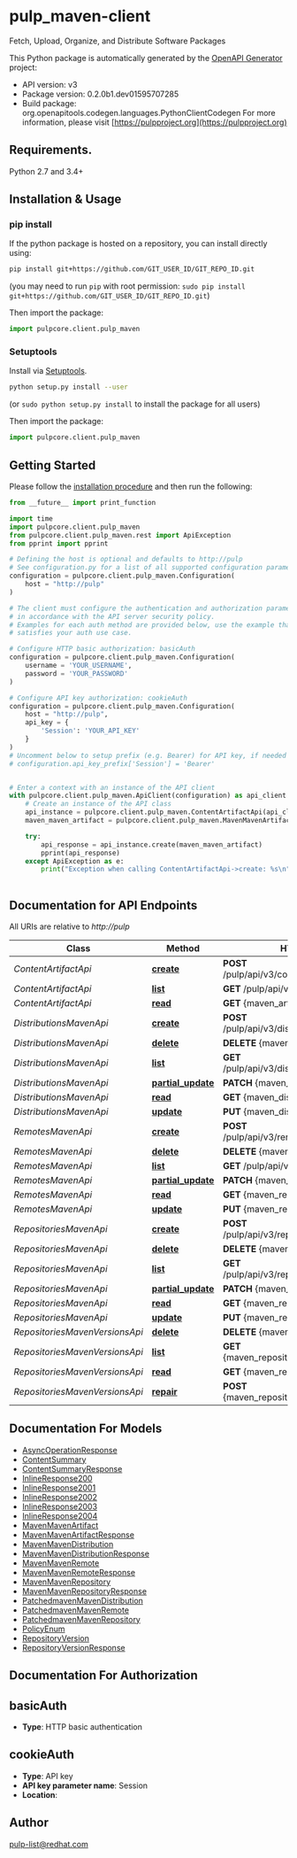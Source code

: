 # pulp_maven-client
Fetch, Upload, Organize, and Distribute Software Packages

This Python package is automatically generated by the [OpenAPI Generator](https://openapi-generator.tech) project:

- API version: v3
- Package version: 0.2.0b1.dev01595707285
- Build package: org.openapitools.codegen.languages.PythonClientCodegen
For more information, please visit [https://pulpproject.org](https://pulpproject.org)

## Requirements.

Python 2.7 and 3.4+

## Installation & Usage
### pip install

If the python package is hosted on a repository, you can install directly using:

```sh
pip install git+https://github.com/GIT_USER_ID/GIT_REPO_ID.git
```
(you may need to run `pip` with root permission: `sudo pip install git+https://github.com/GIT_USER_ID/GIT_REPO_ID.git`)

Then import the package:
```python
import pulpcore.client.pulp_maven
```

### Setuptools

Install via [Setuptools](http://pypi.python.org/pypi/setuptools).

```sh
python setup.py install --user
```
(or `sudo python setup.py install` to install the package for all users)

Then import the package:
```python
import pulpcore.client.pulp_maven
```

## Getting Started

Please follow the [installation procedure](#installation--usage) and then run the following:

```python
from __future__ import print_function

import time
import pulpcore.client.pulp_maven
from pulpcore.client.pulp_maven.rest import ApiException
from pprint import pprint

# Defining the host is optional and defaults to http://pulp
# See configuration.py for a list of all supported configuration parameters.
configuration = pulpcore.client.pulp_maven.Configuration(
    host = "http://pulp"
)

# The client must configure the authentication and authorization parameters
# in accordance with the API server security policy.
# Examples for each auth method are provided below, use the example that
# satisfies your auth use case.

# Configure HTTP basic authorization: basicAuth
configuration = pulpcore.client.pulp_maven.Configuration(
    username = 'YOUR_USERNAME',
    password = 'YOUR_PASSWORD'
)

# Configure API key authorization: cookieAuth
configuration = pulpcore.client.pulp_maven.Configuration(
    host = "http://pulp",
    api_key = {
        'Session': 'YOUR_API_KEY'
    }
)
# Uncomment below to setup prefix (e.g. Bearer) for API key, if needed
# configuration.api_key_prefix['Session'] = 'Bearer'


# Enter a context with an instance of the API client
with pulpcore.client.pulp_maven.ApiClient(configuration) as api_client:
    # Create an instance of the API class
    api_instance = pulpcore.client.pulp_maven.ContentArtifactApi(api_client)
    maven_maven_artifact = pulpcore.client.pulp_maven.MavenMavenArtifact() # MavenMavenArtifact | 

    try:
        api_response = api_instance.create(maven_maven_artifact)
        pprint(api_response)
    except ApiException as e:
        print("Exception when calling ContentArtifactApi->create: %s\n" % e)
    
```

## Documentation for API Endpoints

All URIs are relative to *http://pulp*

Class | Method | HTTP request | Description
------------ | ------------- | ------------- | -------------
*ContentArtifactApi* | [**create**](docs/ContentArtifactApi.md#create) | **POST** /pulp/api/v3/content/maven/artifact/ | 
*ContentArtifactApi* | [**list**](docs/ContentArtifactApi.md#list) | **GET** /pulp/api/v3/content/maven/artifact/ | 
*ContentArtifactApi* | [**read**](docs/ContentArtifactApi.md#read) | **GET** {maven_artifact_href} | 
*DistributionsMavenApi* | [**create**](docs/DistributionsMavenApi.md#create) | **POST** /pulp/api/v3/distributions/maven/maven/ | 
*DistributionsMavenApi* | [**delete**](docs/DistributionsMavenApi.md#delete) | **DELETE** {maven_distribution_href} | 
*DistributionsMavenApi* | [**list**](docs/DistributionsMavenApi.md#list) | **GET** /pulp/api/v3/distributions/maven/maven/ | 
*DistributionsMavenApi* | [**partial_update**](docs/DistributionsMavenApi.md#partial_update) | **PATCH** {maven_distribution_href} | 
*DistributionsMavenApi* | [**read**](docs/DistributionsMavenApi.md#read) | **GET** {maven_distribution_href} | 
*DistributionsMavenApi* | [**update**](docs/DistributionsMavenApi.md#update) | **PUT** {maven_distribution_href} | 
*RemotesMavenApi* | [**create**](docs/RemotesMavenApi.md#create) | **POST** /pulp/api/v3/remotes/maven/maven/ | 
*RemotesMavenApi* | [**delete**](docs/RemotesMavenApi.md#delete) | **DELETE** {maven_remote_href} | 
*RemotesMavenApi* | [**list**](docs/RemotesMavenApi.md#list) | **GET** /pulp/api/v3/remotes/maven/maven/ | 
*RemotesMavenApi* | [**partial_update**](docs/RemotesMavenApi.md#partial_update) | **PATCH** {maven_remote_href} | 
*RemotesMavenApi* | [**read**](docs/RemotesMavenApi.md#read) | **GET** {maven_remote_href} | 
*RemotesMavenApi* | [**update**](docs/RemotesMavenApi.md#update) | **PUT** {maven_remote_href} | 
*RepositoriesMavenApi* | [**create**](docs/RepositoriesMavenApi.md#create) | **POST** /pulp/api/v3/repositories/maven/maven/ | 
*RepositoriesMavenApi* | [**delete**](docs/RepositoriesMavenApi.md#delete) | **DELETE** {maven_repository_href} | 
*RepositoriesMavenApi* | [**list**](docs/RepositoriesMavenApi.md#list) | **GET** /pulp/api/v3/repositories/maven/maven/ | 
*RepositoriesMavenApi* | [**partial_update**](docs/RepositoriesMavenApi.md#partial_update) | **PATCH** {maven_repository_href} | 
*RepositoriesMavenApi* | [**read**](docs/RepositoriesMavenApi.md#read) | **GET** {maven_repository_href} | 
*RepositoriesMavenApi* | [**update**](docs/RepositoriesMavenApi.md#update) | **PUT** {maven_repository_href} | 
*RepositoriesMavenVersionsApi* | [**delete**](docs/RepositoriesMavenVersionsApi.md#delete) | **DELETE** {maven_repository_version_href} | 
*RepositoriesMavenVersionsApi* | [**list**](docs/RepositoriesMavenVersionsApi.md#list) | **GET** {maven_repository_version_href}versions/ | 
*RepositoriesMavenVersionsApi* | [**read**](docs/RepositoriesMavenVersionsApi.md#read) | **GET** {maven_repository_version_href} | 
*RepositoriesMavenVersionsApi* | [**repair**](docs/RepositoriesMavenVersionsApi.md#repair) | **POST** {maven_repository_version_href}repair/ | 


## Documentation For Models

 - [AsyncOperationResponse](docs/AsyncOperationResponse.md)
 - [ContentSummary](docs/ContentSummary.md)
 - [ContentSummaryResponse](docs/ContentSummaryResponse.md)
 - [InlineResponse200](docs/InlineResponse200.md)
 - [InlineResponse2001](docs/InlineResponse2001.md)
 - [InlineResponse2002](docs/InlineResponse2002.md)
 - [InlineResponse2003](docs/InlineResponse2003.md)
 - [InlineResponse2004](docs/InlineResponse2004.md)
 - [MavenMavenArtifact](docs/MavenMavenArtifact.md)
 - [MavenMavenArtifactResponse](docs/MavenMavenArtifactResponse.md)
 - [MavenMavenDistribution](docs/MavenMavenDistribution.md)
 - [MavenMavenDistributionResponse](docs/MavenMavenDistributionResponse.md)
 - [MavenMavenRemote](docs/MavenMavenRemote.md)
 - [MavenMavenRemoteResponse](docs/MavenMavenRemoteResponse.md)
 - [MavenMavenRepository](docs/MavenMavenRepository.md)
 - [MavenMavenRepositoryResponse](docs/MavenMavenRepositoryResponse.md)
 - [PatchedmavenMavenDistribution](docs/PatchedmavenMavenDistribution.md)
 - [PatchedmavenMavenRemote](docs/PatchedmavenMavenRemote.md)
 - [PatchedmavenMavenRepository](docs/PatchedmavenMavenRepository.md)
 - [PolicyEnum](docs/PolicyEnum.md)
 - [RepositoryVersion](docs/RepositoryVersion.md)
 - [RepositoryVersionResponse](docs/RepositoryVersionResponse.md)


## Documentation For Authorization


## basicAuth

- **Type**: HTTP basic authentication


## cookieAuth

- **Type**: API key
- **API key parameter name**: Session
- **Location**: 


## Author

pulp-list@redhat.com


